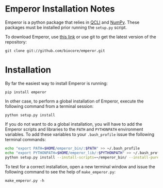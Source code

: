 Emperor Installation Notes
==========================

Emperor is a python package that relies in [QCLI](https://pypi.python.org/pypi/qcli) and [NumPy](http://www.numpy.org). These packages must be installed prior running the `setup.py` script.

To download Emperor, use [this link](https://github.com/biocore/emperor/archive/master.zip) or use git to get the latest version of the repository:

    git clone git://github.com/biocore/emperor.git

Installation
============

By far the easiest way to install Emperor is running:

    pip install emperor

In other case, to perform a global installation of Emperor, execute the following command from a terminal session:

    python setup.py install

If you do not want to do a global installation, you will have to add the Emperor scripts and libraries to the `PATH` and `PYTHONPATH` environment variables. To add these variables to your `.bash_profile` issue the following terminal commands:

``` bash
echo "export PATH=$HOME/emperor_bin/:$PATH" >> ~/.bash_profile
echo "export PYTHONPATH=$HOME/emperor_lib/:$PYTHONPATH" >> ~/.bash_profile
python setup.py install --install-scripts=~/emperor_bin/ --install-purelib=~/emperor_lib/ --install-lib=~/emperor_lib/
```

To test for a correct installation, open a new terminal window and issue the following command to see the help of `make_emperor.py`:

    make_emperor.py -h

